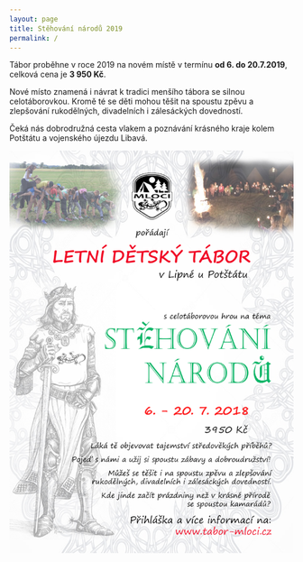 ```yaml
---
layout: page
title: Stěhování národů 2019
permalink: /
---
```


Tábor proběhne v roce 2019 na novém místě v termínu **od 6. do 20.7.2019**,
celková cena je **3 950 Kč**.

Nové místo znamená i návrat k tradici menšího tábora se silnou
celotáborovkou. Kromě té se děti mohou těšit na spoustu zpěvu a zlepšování
rukodělných, divadelních i zálesáckých dovedností.

Čeká nás dobrodružná cesta vlakem a poznávání krásného kraje kolem
Potštátu a vojenského újezdu Libavá.


<a href="/assets/img/plakat_2019.jpg" >
  <img class="" src="/assets/img/plakat_2019.jpg" />
</a>
